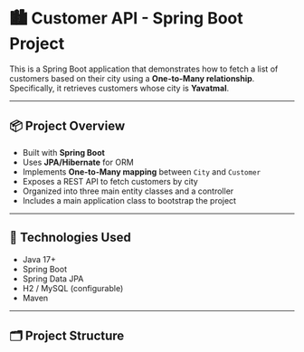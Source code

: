 # 🏙️ Customer API - Spring Boot Project

This is a Spring Boot application that demonstrates how to fetch a list of customers based on their city using a **One-to-Many relationship**. 
Specifically, it retrieves customers whose city is **Yavatmal**.

---

## 📦 Project Overview

- Built with **Spring Boot**
- Uses **JPA/Hibernate** for ORM
- Implements **One-to-Many mapping** between `City` and `Customer`
- Exposes a REST API to fetch customers by city
- Organized into three main entity classes and a controller
- Includes a main application class to bootstrap the project

---

## 🧱 Technologies Used

- Java 17+
- Spring Boot
- Spring Data JPA
- H2 / MySQL (configurable)
- Maven

---

## 🗂️ Project Structure

